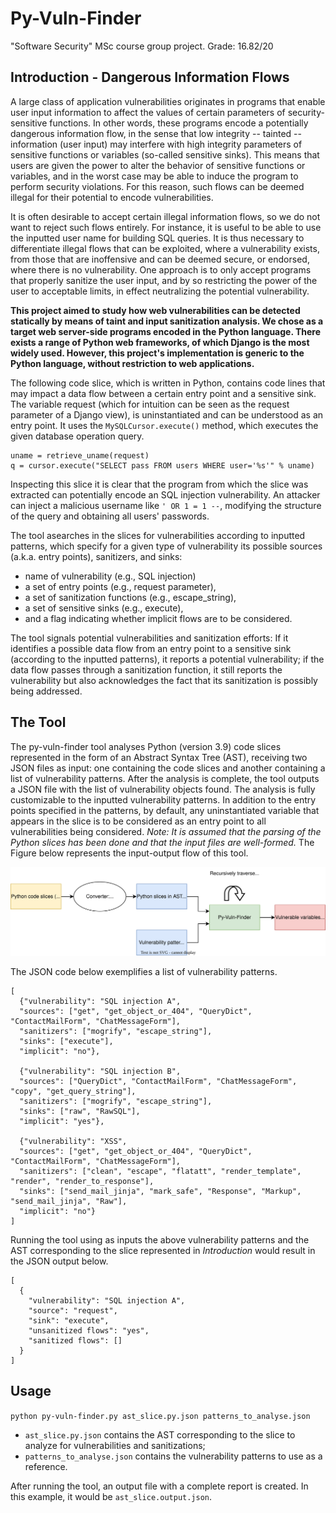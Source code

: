 # Py-Vuln-Finder
"Software Security" MSc course group project. Grade: 16.82/20

## Introduction - Dangerous Information Flows

A large class of application vulnerabilities originates in programs that enable user input information to affect the values of certain parameters of security-sensitive functions. In other words, these programs encode a potentially dangerous information flow, in the sense that low integrity -- tainted -- information (user input) may interfere with high integrity parameters of sensitive functions or variables (so-called sensitive sinks). This means that users are given the power to alter the behavior of sensitive functions or variables, and in the worst case may be able to induce the program to perform security violations. For this reason, such flows can be deemed illegal for their potential to encode vulnerabilities.

It is often desirable to accept certain illegal information flows, so we do not want to reject such flows entirely. For instance, it is useful to be able to use the inputted user name for building SQL queries. It is thus necessary to differentiate illegal flows that can be exploited, where a vulnerability exists, from those that are inoffensive and can be deemed secure, or endorsed, where there is no vulnerability. One approach is to only accept programs that properly sanitize the user input, and by so restricting the power of the user to acceptable limits, in effect neutralizing the potential vulnerability.

**This project aimed to study how web vulnerabilities can be detected statically by means of taint and input sanitization analysis. We chose as a target web server-side programs encoded in the Python language. There exists a range of Python web frameworks, of which Django is the most widely used. However, this project's implementation is generic to the Python language, without restriction to web applications.**

The following code slice, which is written in Python, contains code lines that may impact a data flow between a certain entry point and a sensitive sink. The variable request (which for intuition can be seen as the request parameter of a Django view), is uninstantiated and can be understood as an entry point. It uses the ```MySQLCursor.execute()``` method, which executes the given database operation query.

```
uname = retrieve_uname(request)
q = cursor.execute("SELECT pass FROM users WHERE user='%s'" % uname)
```

Inspecting this slice it is clear that the program from which the slice was extracted can potentially encode an SQL injection vulnerability. An attacker can inject a malicious username like ```' OR 1 = 1 --```, modifying the structure of the query and obtaining all users' passwords.

The tool asearches in the slices for vulnerabilities according to inputted patterns, which specify for a given type of vulnerability its possible sources (a.k.a. entry points), sanitizers, and sinks:

* name of vulnerability (e.g., SQL injection)
* a set of entry points (e.g., request parameter),
* a set of sanitization functions (e.g., escape_string),
* a set of sensitive sinks (e.g., execute),
* and a flag indicating whether implicit flows are to be considered.

The tool signals potential vulnerabilities and sanitization efforts: If it identifies a possible data flow from an entry point to a sensitive sink (according to the inputted patterns), it reports a potential vulnerability; if the data flow passes through a sanitization function, it still reports the vulnerability but also acknowledges the fact that its sanitization is possibly being addressed.

## The Tool

The py-vuln-finder tool analyses Python (version 3.9) code slices represented in the form of an Abstract Syntax Tree (AST), receiving two JSON files as input: one containing the code slices and another containing a list of vulnerability patterns. After the analysis is complete, the tool outputs a JSON file with the list of vulnerability objects found. The analysis is fully customizable to the inputted vulnerability patterns. In addition to the entry points specified in the patterns, by default, any uninstantiated variable that appears in the slice is to be considered as an entry point to all vulnerabilities being considered.
_Note: It is assumed that the parsing of the Python slices has been done and that the input files are well-formed._
The Figure below represents the input-output flow of this tool.

![The Py-Vuln-Finder Tool](https://github.com/HenriqueCandeias/Py-Vuln-Finder/blob/main/The%20Py-Vuln-Finder%20Tool.svg)

The JSON code below exemplifies a list of vulnerability patterns.

```
[
  {"vulnerability": "SQL injection A",
  "sources": ["get", "get_object_or_404", "QueryDict", "ContactMailForm", "ChatMessageForm"],
  "sanitizers": ["mogrify", "escape_string"],
  "sinks": ["execute"],
  "implicit": "no"},

  {"vulnerability": "SQL injection B",
  "sources": ["QueryDict", "ContactMailForm", "ChatMessageForm", "copy", "get_query_string"],
  "sanitizers": ["mogrify", "escape_string"],
  "sinks": ["raw", "RawSQL"],
  "implicit": "yes"},

  {"vulnerability": "XSS",
  "sources": ["get", "get_object_or_404", "QueryDict", "ContactMailForm", "ChatMessageForm"],
  "sanitizers": ["clean", "escape", "flatatt", "render_template", "render", "render_to_response"],
  "sinks": ["send_mail_jinja", "mark_safe", "Response", "Markup", "send_mail_jinja", "Raw"],
  "implicit": "no"}
]
```

Running the tool using as inputs the above vulnerability patterns and the AST corresponding to the slice represented in _Introduction_ would result in the JSON output below.

```
[
  {
    "vulnerability": "SQL injection A",
    "source": "request",
    "sink": "execute",
    "unsanitized flows": "yes",
    "sanitized flows": []
  }
]
```

## Usage

```python py-vuln-finder.py ast_slice.py.json patterns_to_analyse.json```

* ```ast_slice.py.json``` contains the AST corresponding to the slice to analyze for vulnerabilities and sanitizations;
* ```patterns_to_analyse.json``` contains the vulnerability patterns to use as a reference.

After running the tool, an output file with a complete report is created. In this example, it would be ```ast_slice.output.json```.
